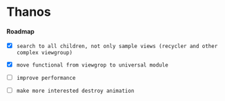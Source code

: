 # **Thanos**


#### Roadmap
- [x] `search to all children, not only sample views (recycler and other complex viewgroup)`
- [x] `move functional from viewgrop to universal module`
- [ ] `improve performance`
- [ ] `make more interested destroy animation`

